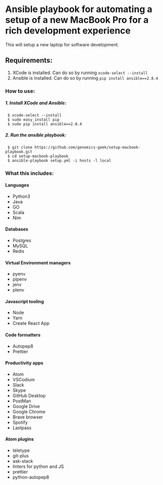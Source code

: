 # Ansible playbook for automating a setup of a new MacBook Pro for a rich development experience

This will setup a new laptop for software development.

## Requirements:

1. XCode is installed.  Can do so by running `xcode-select --install`
2. Ansible is installed.  Can do so by running `pip install ansible==2.8.4`

### How to use:

##### 1. Install XCode and Ansible:

```
 $ xcode-select --install
 $ sudo easy_install pip
 $ sudo pip install ansible==2.8.4
```

##### 2. Run the ansible playbook:

```
 $ git clone https://github.com/genomics-geek/setup-macbook-playbook.git
 $ cd setup-macbook-playbook
 $ ansible-playbook setup.yml -i hosts -l local
```

### What this includes:

#### Languages

+ Python3
+ Java
+ GO
+ Scala
+ Nim

#### Databases

+ Postgres
+ MySQL
+ Redis

#### Virtual Environment managers

+ pyenv
+ pipenv
+ jenv
+ plenv

#### Javascript tooling

+ Node
+ Yarn
+ Create React App

#### Code formatters

+ Autopep8
+ Prettier

#### Productivity apps

+ Atom
+ VSCodium
+ Slack
+ Skype
+ GitHub Desktop
+ PostMan
+ Google Drive
+ Google Chrome
+ Brave browser
+ Spotify
+ Lastpass

#### Atom plugins

+ teletype
+ git-plus
+ ask-stack
+ linters for python and JS
+ prettier
+ python-autopep8

